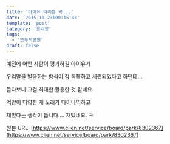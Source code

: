 ```yaml
---
title: '아이유 타이틀 곡...'
date: '2015-10-23T00:15:43'
template: 'post'
category: '클리앙'
tags: 
  - '모두의공원'
draft: false
---
```


예전에 어떤 사람이 평가하길 아이유가

우리말을 발음하는 방식이 참 독특하고 세련되었다고 하던데...

듣다보니 그걸 최대한 활용한 것 같네요.

억양이 다양한 게 노래가 다이나믹하고

재밌다는 생각이 듭니다.... 재밌네요. ㅋ

원본 URL: [https://www.clien.net/service/board/park/8302367](https://www.clien.net/service/board/park/8302367)